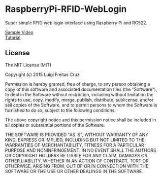 # RaspberryPi-RFID-WebLogin
Super simple RFID web login interface using Raspberry Pi and RC522.


[Sample Video](https://www.youtube.com/watch?v=v9dAYPJD44M) <br>
[Tutorial](http://youtu.be/U68d1JQViRg)

License
-------
The MIT License (MIT)

Copyright (c) 2015 Luigi Freitas Cruz

Permission is hereby granted, free of charge, to any person obtaining a copy
of this software and associated documentation files (the "Software"), to deal
in the Software without restriction, including without limitation the rights
to use, copy, modify, merge, publish, distribute, sublicense, and/or sell
copies of the Software, and to permit persons to whom the Software is
furnished to do so, subject to the following conditions:

The above copyright notice and this permission notice shall be included in all
copies or substantial portions of the Software.

THE SOFTWARE IS PROVIDED "AS IS", WITHOUT WARRANTY OF ANY KIND, EXPRESS OR
IMPLIED, INCLUDING BUT NOT LIMITED TO THE WARRANTIES OF MERCHANTABILITY,
FITNESS FOR A PARTICULAR PURPOSE AND NONINFRINGEMENT. IN NO EVENT SHALL THE
AUTHORS OR COPYRIGHT HOLDERS BE LIABLE FOR ANY CLAIM, DAMAGES OR OTHER
LIABILITY, WHETHER IN AN ACTION OF CONTRACT, TORT OR OTHERWISE, ARISING FROM,
OUT OF OR IN CONNECTION WITH THE SOFTWARE OR THE USE OR OTHER DEALINGS IN THE
SOFTWARE.

